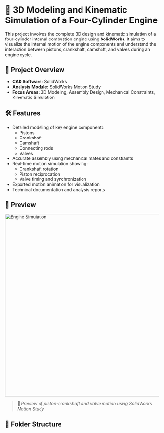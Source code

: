 # 🔧 3D Modeling and Kinematic Simulation of a Four-Cylinder Engine

This project involves the complete 3D design and kinematic simulation of a four-cylinder internal combustion engine using **SolidWorks**. It aims to visualize the internal motion of the engine components and understand the interaction between pistons, crankshaft, camshaft, and valves during an engine cycle.

## 🚀 Project Overview

- **CAD Software:** SolidWorks  
- **Analysis Module:** SolidWorks Motion Study  
- **Focus Areas:** 3D Modeling, Assembly Design, Mechanical Constraints, Kinematic Simulation  

## 🛠️ Features

- Detailed modeling of key engine components:
  - Pistons
  - Crankshaft
  - Camshaft
  - Connecting rods
  - Valves
- Accurate assembly using mechanical mates and constraints
- Real-time motion simulation showing:
  - Crankshaft rotation
  - Piston reciprocation
  - Valve timing and synchronization
- Exported motion animation for visualization
- Technical documentation and analysis reports

## 📸 Preview

<img src="preview_animation.gif" alt="Engine Simulation" width="600"/>

> 🔄 *Preview of piston-crankshaft and valve motion using SolidWorks Motion Study*

## 📂 Folder Structure

